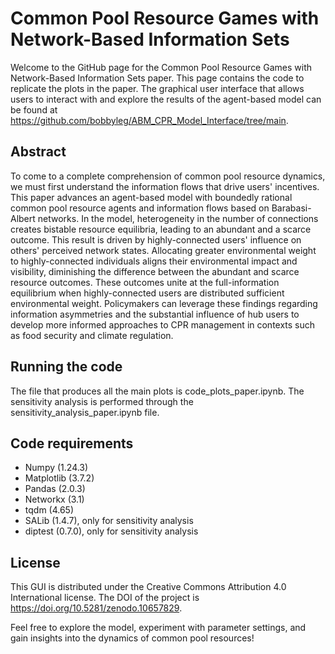 # Common Pool Resource Games with Network-Based Information Sets

Welcome to the GitHub page for the Common Pool Resource Games with Network-Based Information Sets paper. This page contains the code to replicate the plots in the paper. The graphical user interface that allows users to interact with and explore the results of the agent-based model can be found at https://github.com/bobbyleg/ABM_CPR_Model_Interface/tree/main.

## Abstract

To come to a complete comprehension of common pool resource dynamics, we must first understand the information flows that drive users' incentives. This paper advances an agent-based model with boundedly rational common pool resource agents and information flows based on Barabasi-Albert networks. In the model, heterogeneity in the number of connections creates bistable resource equilibria, leading to an abundant and a scarce outcome. This result is driven by highly-connected users' influence on others' perceived network states. Allocating greater environmental weight to highly-connected individuals aligns their environmental impact and visibility, diminishing the difference between the abundant and scarce resource outcomes. These outcomes unite at the full-information equilibrium when highly-connected users are distributed sufficient environmental weight. Policymakers can leverage these findings regarding information asymmetries and the substantial influence of hub users to develop more informed approaches to CPR management in contexts such as food security and climate regulation. 

## Running the code

The file that produces all the main plots is code_plots_paper.ipynb. The sensitivity analysis is performed through the sensitivity_analysis_paper.ipynb file. 

## Code requirements

-	Numpy (1.24.3)
-	Matplotlib (3.7.2)
-	Pandas (2.0.3)
-	Networkx (3.1)
-	tqdm (4.65)
-	SALib (1.4.7), only for sensitivity analysis
-	diptest (0.7.0), only for sensitivity analysis

## License

This GUI is distributed under the Creative Commons Attribution 4.0 International license.
The DOI of the project is https://doi.org/10.5281/zenodo.10657829.

Feel free to explore the model, experiment with parameter settings, and gain insights into the dynamics of common pool resources!
